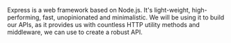Express is a web framework based on Node.js. It's light-weight, high-performing, fast, unopinionated and minimalistic. We will be using it to build our APIs, as it provides us with countless HTTP utility methods and middleware, we can use to create a robust API.
